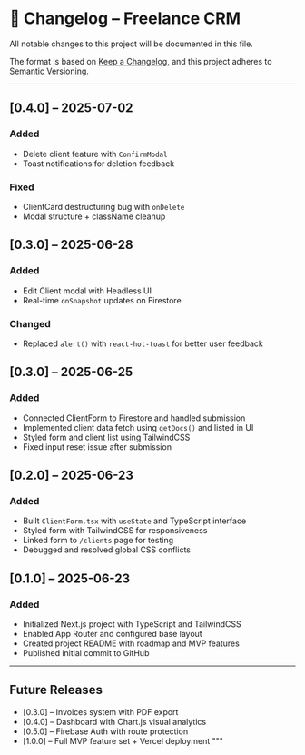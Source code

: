 # 📓 Changelog – Freelance CRM

All notable changes to this project will be documented in this file.

The format is based on [Keep a Changelog](https://keepachangelog.com/en/1.0.0/),
and this project adheres to [Semantic Versioning](https://semver.org/).

---

## [0.4.0] – 2025-07-02

### Added

-  Delete client feature with `ConfirmModal`
-  Toast notifications for deletion feedback

### Fixed

-  ClientCard destructuring bug with `onDelete`
-  Modal structure + className cleanup

## [0.3.0] – 2025-06-28

### Added

-  Edit Client modal with Headless UI
-  Real-time `onSnapshot` updates on Firestore

### Changed

-  Replaced `alert()` with `react-hot-toast` for better user feedback

## [0.3.0] – 2025-06-25

### Added

-  Connected ClientForm to Firestore and handled submission
-  Implemented client data fetch using `getDocs()` and listed in UI
-  Styled form and client list using TailwindCSS
-  Fixed input reset issue after submission

## [0.2.0] – 2025-06-23

### Added

-  Built `ClientForm.tsx` with `useState` and TypeScript interface
-  Styled form with TailwindCSS for responsiveness
-  Linked form to `/clients` page for testing
-  Debugged and resolved global CSS conflicts

## [0.1.0] – 2025-06-23

### Added

-  Initialized Next.js project with TypeScript and TailwindCSS
-  Enabled App Router and configured base layout
-  Created project README with roadmap and MVP features
-  Published initial commit to GitHub

---

## Future Releases

-  [0.3.0] – Invoices system with PDF export
-  [0.4.0] – Dashboard with Chart.js visual analytics
-  [0.5.0] – Firebase Auth with route protection
-  [1.0.0] – Full MVP feature set + Vercel deployment
   """
